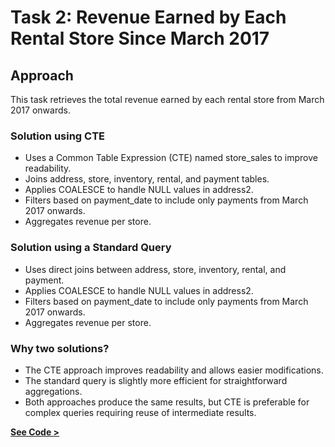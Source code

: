 # Task 2: Revenue Earned by Each Rental Store Since March 2017

## Approach
This task retrieves the total revenue earned by each rental store from March 2017 onwards.

### Solution using CTE

- Uses a Common Table Expression (CTE) named store_sales to improve readability.
- Joins address, store, inventory, rental, and payment tables.
- Applies COALESCE to handle NULL values in address2.
- Filters based on payment_date to include only payments from March 2017 onwards.
- Aggregates revenue per store.

### Solution using a Standard Query

- Uses direct joins between address, store, inventory, rental, and payment.
- Applies COALESCE to handle NULL values in address2.
- Filters based on payment_date to include only payments from March 2017 onwards.
- Aggregates revenue per store.

### Why two solutions?

- The CTE approach improves readability and allows easier modifications.
- The standard query is slightly more efficient for straightforward aggregations.
- Both approaches produce the same results, but CTE is preferable for complex queries requiring reuse of intermediate results.


[**See Code >**](https://github.com/nico14-d/Portfolio/blob/main/Projects/SQL/DVDRental%2C%20SalesHistory/DML%2C%20TCL/task_2_script.sql)  
